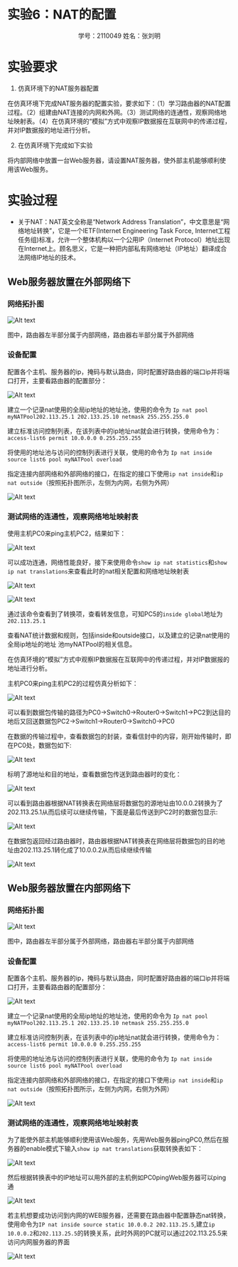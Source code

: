 # 实验6：NAT的配置

<center>学号：2110049    姓名：张刘明</center>

# 实验要求

1. 仿真环境下的NAT服务器配置

在仿真环境下完成NAT服务器的配置实验，要求如下：（1）学习路由器的NAT配置过程。（2）组建由NAT连接的内网和外网。（3）测试网络的连通性，观察网络地址映射表。（4）在仿真环境的“模拟”方式中观察IP数据报在互联网中的传递过程，并对IP数据报的地址进行分析。

2. 在仿真环境下完成如下实验

将内部网络中放置一台Web服务器，请设置NAT服务器，使外部主机能够顺利使用该Web服务。

# 实验过程

- 关于NAT：NAT英⽂全称是“Network Address Translation”，中⽂意思是“⽹络地址转换”，它是⼀个IETF(Internet Engineering Task Force, Internet⼯程任务组)标准，允许⼀个整体机构以⼀个公⽤IP（Internet Protocol）地址出现在Internet上。顾名思义，它是⼀种把内部私有⽹络地址（IP地址）翻译成合法⽹络IP地址的技术。

## Web服务器放置在外部网络下

### 网络拓扑图

![Alt text](<image/屏幕截图 2023-12-10 182120.png>)

图中，路由器左半部分属于内部网络，路由器右半部分属于外部网络

### 设备配置

配置各个主机、服务器的ip，掩码与默认路由，同时配置好路由器的端⼝ip并将端⼝打开，主要看路由器的配置部分：

![Alt text](<image/屏幕截图 2023-12-10 182834.png>)

建⽴⼀个记录nat使⽤的全局ip地址的地址池，使⽤的命令为 
``Ip nat pool myNATPool202.113.25.1 202.133.25.10 netmask 255.255.255.0``

建⽴标准访问控制列表，在该列表中的ip地址nat就会进⾏转换，使⽤命令为：
``access-list6 permit 10.0.0.0 0.255.255.255``

将使⽤的地址池与访问的控制列表进⾏关联，使⽤的命令为
``Ip nat inside source list6 pool myNATPool overload``

指定连接内部⽹络和外部⽹络的接⼝，在指定的接⼝下使⽤``ip nat inside``和``ip nat outside``（按照拓扑图所⽰，左侧为内⽹，右侧为外⽹）

![Alt text](<image/屏幕截图 2023-12-10 183944.png>)

### 测试⽹络的连通性，观察⽹络地址映射表

使用主机PC0来ping主机PC2，结果如下：

![Alt text](<image/屏幕截图 2023-12-10 184421.png>)

可以成功连通，⽹络性能良好，接下来使⽤命令``show ip nat statistics``和``show ip nat translations``来查看此时的nat相关配置和⽹络地址映射表

![Alt text](<image/屏幕截图 2023-12-10 184802.png>)

![Alt text](<image/屏幕截图 2023-12-10 184842.png>)

通过该命令查看到了转换项，查看转发信息，可知PC5的``inside global``地址为``202.113.25.1``

查看NAT统计数据和规则，包括inside和outside接⼝，以及建⽴的记录nat使⽤的全局ip地址的地址
池myNATPool的相关信息。

在仿真环境的“模拟”⽅式中观察IP数据报在互联⽹中的传递过程，并对IP数据报的地址进⾏分析。

主机PC0来ping主机PC2的过程仿真分析如下：

![Alt text](<image/屏幕截图 2023-12-10 185150.png>)

可以看到数据包传输的路径为PC0->Switch0->Router0->Switch1->PC2到达⽬的地后⼜回送数据包PC2->Switch1->Router0->Switch0->PC0

在数据的传输过程中，查看数据包的封装，查看信封中的内容，刚开始传输时，即在PC0处，数据包如下:

![Alt text](<image/屏幕截图 2023-12-10 185559.png>)

标明了源地址和⽬的地址，查看数据包传送到路由器时的变化：

![Alt text](<image/屏幕截图 2023-12-10 185709.png>)

可以看到路由器根据NAT转换表在⽹络层将数据包的源地址由10.0.0.2转换为了202.113.25.1从⽽后续可以继续传输，下⾯是最后传送到PC2时的数据包显⽰:

![Alt text](<image/屏幕截图 2023-12-10 185820.png>)

在数据包返回经过路由器时，路由器根据NAT转换表在⽹络层将数据包的⽬的地址由202.113.25.1转化成了10.0.0.2从⽽后续继续传输

![Alt text](<image/屏幕截图 2023-12-10 185936.png>)


## Web服务器放置在内部网络下

### 网络拓扑图

![Alt text](<image/屏幕截图 2023-12-10 190618.png>)

图中，路由器左半部分属于外部网络，路由器右半部分属于内部网络

### 设备配置

配置各个主机、服务器的ip，掩码与默认路由，同时配置好路由器的端⼝ip并将端⼝打开，主要看路由器的配置部分：

![Alt text](<image/屏幕截图 2023-12-10 182834.png>)

建⽴⼀个记录nat使⽤的全局ip地址的地址池，使⽤的命令为 
``Ip nat pool myNATPool202.113.25.1 202.133.25.10 netmask 255.255.255.0``

建⽴标准访问控制列表，在该列表中的ip地址nat就会进⾏转换，使⽤命令为：
``access-list6 permit 10.0.0.0 0.255.255.255``

将使⽤的地址池与访问的控制列表进⾏关联，使⽤的命令为
``Ip nat inside source list6 pool myNATPool overload``

指定连接内部⽹络和外部⽹络的接⼝，在指定的接⼝下使⽤``ip nat inside``和``ip nat outside``（按照拓扑图所⽰，左侧为内⽹，右侧为外⽹）

![Alt text](<image/屏幕截图 2023-12-10 183944.png>)


### 测试网络的连通性，观察网络地址映射表

为了能使外部主机能够顺利使⽤该Web服务，先⽤Web服务器pingPC0,然后在服务器的enable模式下输⼊``show ip nat translations``获取转换表如下：

![Alt text](<image/屏幕截图 2023-12-10 191135.png>)

然后根据转换表中的IP地址可以⽤外部的主机例如PC0pingWeb服务器可以ping通

![Alt text](<image/屏幕截图 2023-12-10 191325.png>)

若主机想要成功访问到内⽹的WEB服务器，还需要在路由器中配置静态nat转换，使⽤命令为``IP nat inside source static 10.0.0.2 202.113.25.5``,建⽴``ip 10.0.0.2``和``202.113.25.5``的转换关系，此时外⽹的PC就可以通过202.113.25.5来访问内⽹服务器的界⾯

![Alt text](<image/屏幕截图 2023-12-10 191546.png>)




